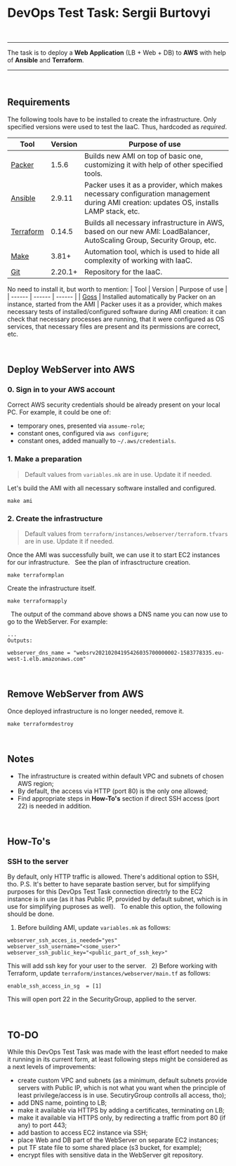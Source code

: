 # DevOps Test Task: Sergii Burtovyi
&nbsp;
______________
The task is to deploy a **Web Application** (LB + Web + DB) to **AWS** with help of **Ansible** and **Terraform**.
_____________

&nbsp;
## Requirements
The following tools have to be installed to create the infrastructure.
Only specified versions were used to test the IaaC. Thus, hardcoded as *required*.

| Tool | Version | Purpose of use |
| ------ | ------ | ------ |
| [Packer](https://learn.hashicorp.com/tutorials/packer/getting-started-install#installing-packer) | 1.5.6 | Builds new AMI on top of basic one, customizing it with help of other specified tools.
| [Ansible](https://docs.ansible.com/ansible/latest/installation_guide/intro_installation.html) | 2.9.11 | Packer uses it as a provider, which makes necessary configuration management during AMI creation: updates OS, installs LAMP stack, etc.
| [Terraform](https://learn.hashicorp.com/tutorials/terraform/install-cli) | 0.14.5 | Builds all necessary infrastructure in AWS, based on our new AMI: LoadBalancer, AutoScaling Group, Security Group, etc.
| [Make](https://www.gnu.org/software/make/) | 3.81+ | Automation tool, which is used to hide all complexity of working with IaaC.
| [Git](https://git-scm.com/downloads) | 2.20.1+ | Repository for the IaaC.

No need to install it, but worth to mention:
| Tool | Version | Purpose of use |
| ------ | ------ | ------ |
| [Goss](https://github.com/aelsabbahy/goss) | Installed automatically by Packer on an instance, started from the AMI | Packer uses it as a provider, which makes necessary tests of installed/configured software during AMI creation: it can check that necessary processes are running, that it were configured as OS services, that necessary files are present and its permissions are correct, etc.


&nbsp;
&nbsp;
## Deploy WebServer into AWS
### 0. Sign in to your AWS account
Correct AWS security credentials should be already present on your local PC.
For example, it could be one of:
- temporary ones, presented via `assume-role`;
- constant ones, configured via `aws configure`;
- constant ones, added manually to `~/.aws/credentials`.

### 1. Make a preparation
> Default values from `variables.mk` are in use. Update it if needed.

Let's build the AMI with all necessary software installed and configured.
```
make ami
```

### 2. Create the infrastructure
> Default values from `terraform/instances/webserver/terraform.tfvars` are in use. Update it if needed.

Once the AMI was successfully built, we can use it to start EC2 instances for our infrastructure.
&nbsp;
See the plan of infrasctructure creation.
```
make terraformplan
```
Create the infrastructure itself.
```
make terraformapply
```
&nbsp;
The output of the command above shows a DNS name you can now use to go to the WebServer.
For example:
```
...
Outputs:

webserver_dns_name = "websrv20210204195426035700000002-1583778335.eu-west-1.elb.amazonaws.com"
```

&nbsp;
## Remove WebServer from AWS
Once deployed infrastructure is no longer needed, remove it.
```
make terraformdestroy
```

&nbsp;
## Notes
- The infrastructure is created within default VPC and subnets of chosen AWS region;
- By default, the access via HTTP (port 80) is the only one allowed;
- Find appropriate steps in **How-To's** section if direct SSH access (port 22) is needed in addition.

&nbsp;
## How-To's
### SSH to the server
By default, only HTTP traffic is allowed. There's additional option to SSH, tho. 
P.S. It's better to have separate bastion server, but for simplifying purposes for this DevOps Test Task connection directrly to the EC2 instance is in use (as it has Public IP, provided by default subnet, which is in use for simplifying puproses as well).
&nbsp;
To enable this option, the following should be done.
1) Before building AMI, update `variables.mk` as follows:
```
webserver_ssh_acces_is_needed="yes"
webserver_ssh_username="<some_user>"
webserver_ssh_public_key="<public_part_of_ssh_key>"
```
This will add ssh key for your user to the server.
&nbsp;
2) Before working with Terraform, update `terraform/instances/webserver/main.tf` as follows:
```
enable_ssh_access_in_sg  = [1]
```
This will open port 22 in the SecurityGroup, applied to the server.
&nbsp;

&nbsp;
## TO-DO
While this DevOps Test Task was made with the least effort needed to make it running in its current form, at least following steps might be considered as a next levels of improvements:
- create custom VPC and subnets (as a minimum, default subnets provide servers with Public IP, which is not what you want when the principle of least privilege/access is in use. SecutiryGroup controlls all access, tho);
- add DNS name, pointing to LB;
- make it available via HTTPS by adding a certificates, terminating on LB;
- make it available via HTTPS only, by redirecting a traffic from port 80 (if any) to port 443;
- add bastion to access EC2 instance via SSH;
- place Web and DB part of the WebServer on separate EC2 instances;
- put TF state file to some shared place (s3 bucket, for example);
- encrypt files with sensitive data in the WebServer git repository.



